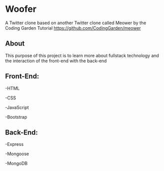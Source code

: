 # Woofer

A Twitter clone based on another Twitter clone called Meower by the Coding Garden Tutorial
https://github.com/CodingGarden/meower

## About 

This purpose of this project is to learn more about fullstack technology and the interaction of the front-end with the back-end

## Front-End:

 -HTML
 
 -CSS
 
 -JavaScript
 
 -Bootstrap
 
 ## Back-End:
 
 -Express
 
 -Mongoose
 
 -MongoDB
